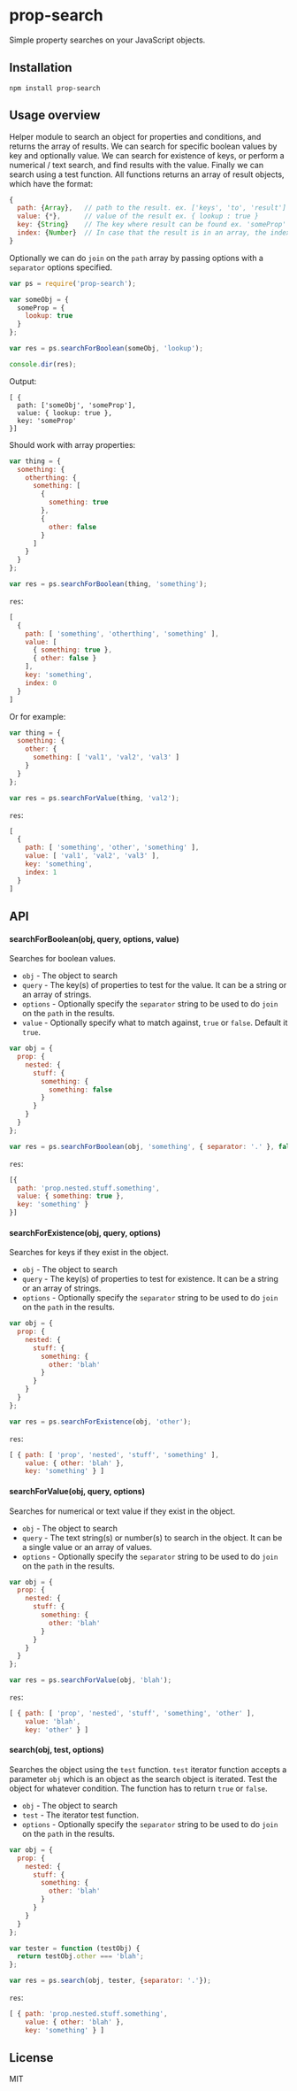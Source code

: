 # prop-search

Simple property searches on your JavaScript objects.

## Installation

`npm install prop-search`

## Usage overview

Helper module to search an object for properties and conditions, and returns the array of results.
We can search for specific boolean values by key and optionally value. We can search for existence of keys, or perform
a numerical / text search, and find results with the value. Finally we can search using a test function.
All functions returns an array of result objects, which have the format:

```js
{
  path: {Array},   // path to the result. ex. ['keys', 'to', 'result']
  value: {*},      // value of the result ex. { lookup : true }
  key: {String}    // The key where result can be found ex. 'someProp'
  index: {Number}  // In case that the result is in an array, the index of the result element ex. 1
}
```

Optionally we can do `join` on the `path` array by passing options with a `separator` options specified.

```js
var ps = require('prop-search');

var someObj = {
  someProp = {
    lookup: true
  }
};

var res = ps.searchForBoolean(someObj, 'lookup');

console.dir(res);
```

Output:

```
[ {
  path: ['someObj', 'someProp'],
  value: { lookup: true },
  key: 'someProp'
}]
```

Should work with array properties:

```js
var thing = {
  something: {
    otherthing: {
      something: [
        {
          something: true
        },
        {
          other: false
        }
      ]
    }
  }
};

var res = ps.searchForBoolean(thing, 'something');
```
`res`:
```js
[
  {
    path: [ 'something', 'otherthing', 'something' ],
    value: [
      { something: true },
      { other: false }
    ],
    key: 'something',
    index: 0
  }
]
```
Or for example:
```js
var thing = {
  something: {
    other: {
      something: [ 'val1', 'val2', 'val3' ]
    }
  }
};

var res = ps.searchForValue(thing, 'val2');
```
`res`:
```js
[
  {
    path: [ 'something', 'other', 'something' ],
    value: [ 'val1', 'val2', 'val3' ],
    key: 'something',
    index: 1
  }
]
```

## API

#### searchForBoolean(obj, query, options, value)

Searches for boolean values.

* `obj`     - The object to search
* `query`   - The key(s) of properties to test for the value. It can be a string or an array of strings.
* `options` - Optionally specify the `separator` string to be used to do `join` on the `path` in the results.
* `value`   - Optionally specify what to match against, `true` or `false`. Default it `true`.

```js
var obj = {
  prop: {
    nested: {
      stuff: {
        something: {
          something: false
        }
      }
    }
  }
};

var res = ps.searchForBoolean(obj, 'something', { separator: '.' }, false);
```
`res`:
```js
[{
  path: 'prop.nested.stuff.something',
  value: { something: true },
  key: 'something' }
}]
```

#### searchForExistence(obj, query, options)

Searches for keys if they exist in the object.

* `obj`     - The object to search
* `query`   - The key(s) of properties to test for existence. It can be a string or an array of strings.
* `options` - Optionally specify the `separator` string to be used to do `join` on the `path` in the results.

```js
var obj = {
  prop: {
    nested: {
      stuff: {
        something: {
          other: 'blah'
        }
      }
    }
  }
};

var res = ps.searchForExistence(obj, 'other');
```
`res`:
```js
[ { path: [ 'prop', 'nested', 'stuff', 'something' ],
    value: { other: 'blah' },
    key: 'something' } ]
```

#### searchForValue(obj, query, options)

Searches for numerical or text value if they exist in the object.

* `obj`     - The object to search
* `query`   - The text string(s) or number(s) to search in the object. It can be a single value or an array of values.
* `options` - Optionally specify the `separator` string to be used to do `join` on the `path` in the results.

```js
var obj = {
  prop: {
    nested: {
      stuff: {
        something: {
          other: 'blah'
        }
      }
    }
  }
};

var res = ps.searchForValue(obj, 'blah');
```
`res`:
```js
[ { path: [ 'prop', 'nested', 'stuff', 'something', 'other' ],
    value: 'blah',
    key: 'other' } ]
```

#### search(obj, test, options)

Searches the object using the `test` function. `test` iterator function accepts a parameter `obj` which is an object
as the search object is iterated. Test the object for whatever condition. The function has to return `true` or `false`.

* `obj`     - The object to search
* `test`    - The iterator test function.
* `options` - Optionally specify the `separator` string to be used to do `join` on the `path` in the results.

```js
var obj = {
  prop: {
    nested: {
      stuff: {
        something: {
          other: 'blah'
        }
      }
    }
  }
};

var tester = function (testObj) {
  return testObj.other === 'blah';
};

var res = ps.search(obj, tester, {separator: '.'});
```
`res`:
```js
[ { path: 'prop.nested.stuff.something',
    value: { other: 'blah' },
    key: 'something' } ]
```

## License

MIT